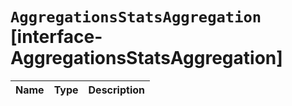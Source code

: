 # `AggregationsStatsAggregation` [interface-AggregationsStatsAggregation]

| Name | Type | Description |
| - | - | - |
